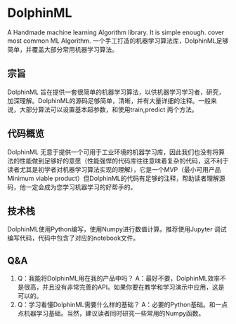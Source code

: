 # DolphinML
A Handmade machine learning Algorithm library. It is simple enough. cover most common ML Algorithm.
一个手工打造的机器学习算法库，DolphinML足够简单，并覆盖大部分常用机器学习算法。
## 宗旨
DolphinML 旨在提供一套很简单的机器学习算法，以供机器学习学习者，研究，加深理解。DolphinML的源码足够简单，清晰，并有大量详细的注释。一般来说，大部分算法可以设置基本超参数，和使用train,predict 两个方法。
## 代码概览
DolphinML 无意于提供一个可用于工业环境的机器学习库，因此我们也没有将算法的性能做到足够好的意愿（性能强悍的代码库往往意味着复杂的代码，这不利于读者尤其是初学者对机器学习算法实现的理解），它是一个MVP（最小可用产品 Minimum viable product）但DolphinML的代码有足够的注释，帮助读者理解源码，他一定会成为您学习机器学习的好帮手的。
## 技术栈
DolphinML使用Python编写，使用Numpy进行数值计算。推荐使用Jupyter 调试编写代码，代码中包含了对应的notebook文件。
## Q&A
1. Q：我能将DolphinML用在我的产品中吗？
A：最好不要，DolphinML效率不是很高，并且没有非常完善的API。如果你要在教学和学习演示中应用，这是可以的。
2. Q：学习看懂DolphinML需要什么样的基础？
A：必要的Python基础。和一点点机器学习基础。当然，建议读者同时研究一些常用的Numpy函数。
